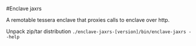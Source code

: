 #Enclave jaxrs

A remotable tessera enclave that proxies calls to enclave over http.

Unpack zip/tar distribution
`./enclave-jaxrs-[version]/bin/enclave-jaxrs --help`

